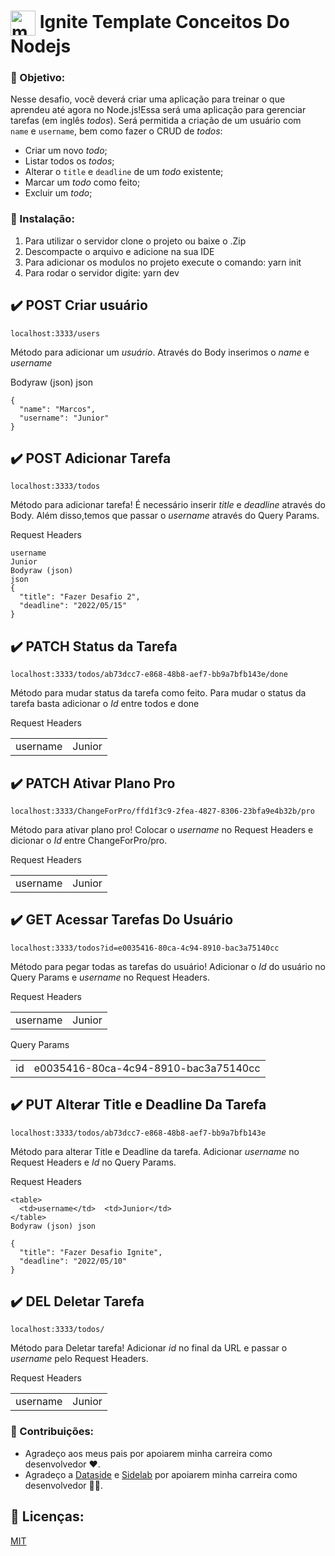 # <img align="center" alt="marcos-Js" height="40px" width="40px" src="https://cdn.jsdelivr.net/gh/devicons/devicon/icons/nodejs/nodejs-original.svg"/> Ignite Template Conceitos Do Nodejs
### :handshake: Objetivo:
Nesse desafio, você deverá criar uma aplicação para treinar o que aprendeu até agora no Node.js!Essa será uma aplicação para gerenciar \
tarefas (em inglês *todos*). Será permitida a criação de um usuário com `name` e `username`, bem como fazer o CRUD de *todos*: 

- Criar um novo *todo*;
- Listar todos os *todos*;
- Alterar o `title` e `deadline` de um *todo* existente;
- Marcar um *todo* como feito;
- Excluir um *todo*;

### :wrench: Instalação: 
1. Para utilizar o servidor clone o projeto ou baixe o .Zip
2. Descompacte o arquivo e adicione na sua IDE
3. Para adicionar os modulos no projeto execute o comando: yarn init
4. Para rodar o servidor digite: yarn dev

## :heavy_check_mark: POST Criar usuário
```
localhost:3333/users
```
Método para adicionar um *usuário*. Através do Body inserimos o *name* e *username*

Bodyraw (json) json
```
{
  "name": "Marcos",
  "username": "Junior"
}
```
## :heavy_check_mark: POST Adicionar Tarefa
```
localhost:3333/todos
```
Método para adicionar tarefa! É necessário inserir *title* e *deadline* através do Body. Além disso,temos que passar o *username* através do Query Params.

Request Headers
```
username
Junior
Bodyraw (json)
json
{
  "title": "Fazer Desafio 2",
  "deadline": "2022/05/15"
}
```
## :heavy_check_mark: PATCH Status da Tarefa
```
localhost:3333/todos/ab73dcc7-e868-48b8-aef7-bb9a7bfb143e/done
```
Método para mudar status da tarefa como feito. Para mudar o status da tarefa basta adicionar o *Id* entre todos e done

Request Headers
<table>
  <td>username</td>  <td>Junior</td>
</table>

## :heavy_check_mark: PATCH Ativar Plano Pro
```
localhost:3333/ChangeForPro/ffd1f3c9-2fea-4827-8306-23bfa9e4b32b/pro
```
Método para ativar plano pro! Colocar o *username* no Request Headers e dicionar o *Id* entre ChangeForPro/pro.

Request Headers
<table>
  <td>username</td>  <td>Junior</td>
</table>

## :heavy_check_mark: GET Acessar Tarefas Do Usuário
```
localhost:3333/todos?id=e0035416-80ca-4c94-8910-bac3a75140cc
```
Método para pegar todas as tarefas do usuário! Adicionar o *Id* do usuário no Query Params e *username* no Request Headers.

Request Headers
<table>
  <td>username</td>  <td>Junior</td>
</table>

Query Params
<table>
  <td>id</td>  <td>e0035416-80ca-4c94-8910-bac3a75140cc</td>
</table>

## :heavy_check_mark: PUT Alterar Title e Deadline Da Tarefa
```
localhost:3333/todos/ab73dcc7-e868-48b8-aef7-bb9a7bfb143e
```
Método para alterar Title e Deadline da tarefa. Adicionar *username* no Request Headers e *Id* no Query Params.

Request Headers
```
<table>
  <td>username</td>  <td>Junior</td>
</table>
Bodyraw (json) json
```
```
{
  "title": "Fazer Desafio Ignite",
  "deadline": "2022/05/10"
}
```
## :heavy_check_mark: DEL Deletar Tarefa
```
localhost:3333/todos/
```
Método para Deletar tarefa! Adicionar *id* no final da URL e passar o *username* pelo Request Headers.

Request Headers
<table>
  <td>username</td>  <td>Junior</td>
</table>

### :handshake: Contribuições: 
* Agradeço aos meus pais por apoiarem minha carreira como desenvolvedor ❤.
* Agradeço a [Dataside](https://www.dataside.com.br/) e [Sidelab](https://www.sidelab.com.br/) por apoiarem minha carreira como desenvolvedor 💚💙. 

## :open_book: Licenças: 
[MIT](https://choosealicense.com/licenses/mit/)
